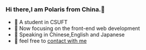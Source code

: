 ### Hi there,I am Polaris from China.👋

* 🏫 A student in CSUFT
* 🎯 Now focusing on the front-end web development
* 👄 Speaking in Chinese,English and Japanese
* 🤝 feel free to [contact with me](polestarinthesky@gmail.com)

<!--
**PoleStarInTheSky/PoleStarInTheSky** is a ✨ _special_ ✨ repository because its `README.md` (this file) appears on your GitHub profile.

Here are some ideas to get you started:

- 🔭 I’m currently working on ...
- 🌱 I’m currently learning ...
- 👯 I’m looking to collaborate on ...
- 🤔 I’m looking for help with ...
- 💬 Ask me about ...
- 📫 How to reach me: ...
- 😄 Pronouns: ...
- ⚡ Fun fact: ...
-->
